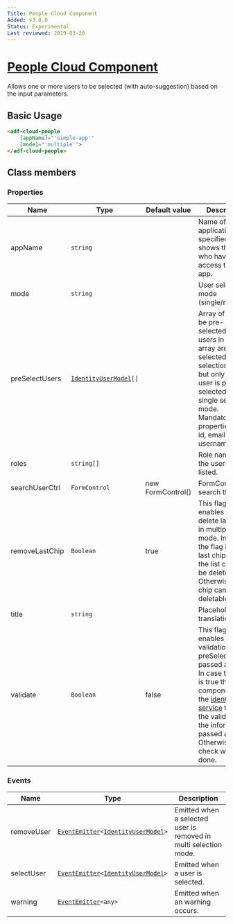```yaml
---
Title: People Cloud Component
Added: v3.0.0
Status: Experimental
Last reviewed: 2019-03-20
---
```


# [People Cloud Component](../../../lib/process-services-cloud/src/lib/task/start-task/components/people-cloud/people-cloud.component.ts "Defined in people-cloud.component.ts")

Allows one or more users to be selected (with auto-suggestion) based on the input parameters.

## Basic Usage

```html
<adf-cloud-people
    [appName]="'simple-app'"
    [mode]="'multiple'">
</adf-cloud-people>
```

## Class members

### Properties

| Name | Type | Default value | Description |
| ---- | ---- | ------------- | ----------- |
| appName | `string` |  | Name of the application. If specified, this shows the users who have access to the app. |
| mode | `string` |  | User selection mode (single/multiple). |
| preSelectUsers | [`IdentityUserModel`](../../../lib/core/models/identity-user.model.ts)`[]` |  | Array of users to be pre-selected. All users in the array are pre-selected in multi selection mode, but only the first user is pre-selected in single selection mode. Mandatory properties are: id, email, username |
| roles | `string[]` |  | Role names of the users to be listed. |
| searchUserCtrl | `FormControl` | new FormControl() | FormControl to search the user |
| removeLastChip | `Boolean` | true | This flag enables not to delete last chip in multiple mode. In case the flag is false, last chip from the list can not be deleted  Otherwise, last chip can be deletable. |
| title | `string` |  | Placeholder translation key |
| validate | `Boolean` | false | This flag enables the validation on the preSelectUsers passed as input. In case the flag is true the components call the [identity service](../../../lib/testing/src/lib/core/actions/identity/identity.service.ts) to verify the validity of the information passed as input. Otherwise, no check will be done. |

### Events

| Name | Type | Description |
| ---- | ---- | ----------- |
| removeUser | [`EventEmitter`](https://angular.io/api/core/EventEmitter)`<`[`IdentityUserModel`](../../../lib/core/models/identity-user.model.ts)`>` | Emitted when a selected user is removed in multi selection mode. |
| selectUser | [`EventEmitter`](https://angular.io/api/core/EventEmitter)`<`[`IdentityUserModel`](../../../lib/core/models/identity-user.model.ts)`>` | Emitted when a user is selected. |
| warning | [`EventEmitter`](https://angular.io/api/core/EventEmitter)`<any>` | Emitted when an warning occurs. |
